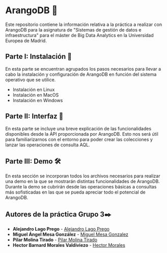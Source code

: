 # ArangoDB 🥑
Este repositorio contiene la información relativa a la práctica a realizar con ArangoDB para la asignatura de "Sistemas de gestión de datos e infraestructura" para el máster de Big Data Analytics en la Universidad Europea de Madrid.

## Parte I: Instalación 🔧
En esta parte se encuentran agrupados los pasos necesarios para llevar a cabo la instalación y configuración de ArangoDB en función del sistema operativo que se utilice.
  - Instalación en Linux 
  - Instalación en MacOS
  - Instalación en Windows
  
## Parte II: Interfaz 🚀
En esta parte se incluye una breve explicación de las funcionalidades disponibles desde la API proporcionada por ArangoDB. Esto nos será útil para familiarizarnos con el entorno para poder crear las colecciones y lanzar las operaciones de consulta AQL.

## Parte III: Demo 🛠️
En esta sección se incorporan todos los archivos necesarios para realizar una demo en la que se mostrarán distintas funcionalidades de ArangoDB. Durante la demo se cubrirán desde las operaciones básicas a consultas más sofisticadas en las que se pueda apreciar todo el potencial de ArangoDB. 

## Autores de la práctica Grupo 3✒️
* **Alejandro Lago Prego** - [Alejandro Lago Prego](https://github.com/elKobe)
* **Miguel Ángel Mesa González** - [Miguel Mesa Gonzalez](https://github.com/MiguelMesaGlez)
* **Pilar Molina Tirado** - [Pilar Molina Tirado](https://github.com/piilimolina)
* **Hector Barnard  Morales Valdiviezo** - [Hector Morales](https://github.com/21819966)

